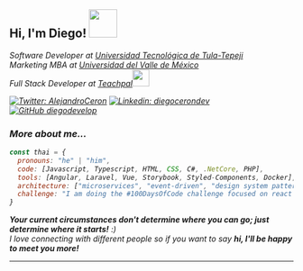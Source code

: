 <h2> Hi, I'm Diego! <img src="https://media.giphy.com/media/mGcNjsfWAjY5AEZNw6/giphy.gif" width="50"></h2>
<p><em> Software Developer at <a href="https://www.uttt.edu.mx/">Universidad Tecnológica de Tula-Tepeji</a>
</br><em>Marketing MBA at <a href="https://uvm.mx/">Universidad del Valle de México</a>
</br>Full Stack Developer at <a href="https://www.teachpal.com.mx/">Teachpal</a><img src="https://media.giphy.com/media/WUlplcMpOCEmTGBtBW/giphy.gif" width="30"> 
</em></p>


[![Twitter: AlejandroCeron](https://img.shields.io/twitter/follow/alejandroceron?style=social)](https://twitter.com/alejand93431027)
[![Linkedin: diegocerondev](https://img.shields.io/badge/-diegocerondev-blue?style=flat-square&logo=Linkedin&logoColor=white&link=https://www.linkedin.com/in/diego-ceron-dev/)](https://www.linkedin.com/in/thaianebraga/)
[![GitHub diegodevelop](https://img.shields.io/github/followers/diegodevelop?label=follow&style=social)](https://github.com/diegodevelop)

###  More about me...  

```javascript
const thai = {
  pronouns: "he" | "him",
  code: [Javascript, Typescript, HTML, CSS, C#, .NetCore, PHP],
  tools: [Angular, Laravel, Vue, Storybook, Styled-Components, Docker],
  architecture: ["microservices", "event-driven", "design system pattern", "domain driven design],
  challenge: "I am doing the #100DaysOfCode challenge focused on react and typescript"
}
```

<em><b>Your current circumstances don't determine where you can go; just determine where it starts!</b> :)</em>
<br>
<em>I love connecting with different people</b> so if you want to say <b>hi, I'll be happy to meet you more!</em>

---
